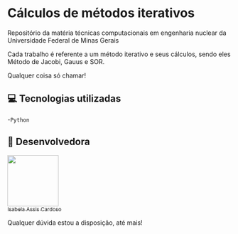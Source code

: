 # Cálculos de métodos iterativos

Repositório da matéria técnicas computacionais em engenharia nuclear da Universidade Federal de Minas Gerais

Cada trabalho é referente a um método iterativo e seus cálculos, sendo eles Método de Jacobi, Gauus e SOR.

Qualquer coisa só chamar! 

 ## :computer: Tecnologias utilizadas
 -`Python`
 
 
 ##  :woman: Desenvolvedora
 
 [<img src="https://avatars.githubusercontent.com/u/66324902?s=400&u=6d21db611880cf437c25d3e4c5445ad80a642a8f&v=4" width=115><br><sub>Isabela Assis Cardoso</sub>](https://github.com/IsabelaAC)

  
 Qualquer dúvida estou a disposição, até mais!
